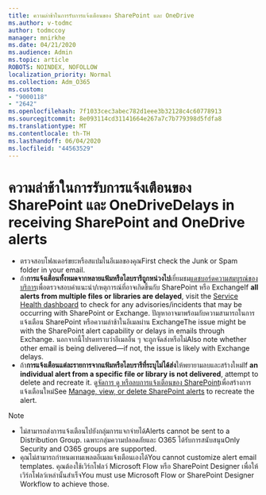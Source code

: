 ```yaml
---
title: ความล่าช้าในการรับการแจ้งเตือนของ SharePoint และ OneDrive
ms.author: v-todmc
author: todmccoy
manager: mnirkhe
ms.date: 04/21/2020
ms.audience: Admin
ms.topic: article
ROBOTS: NOINDEX, NOFOLLOW
localization_priority: Normal
ms.collection: Adm_O365
ms.custom:
- "9000118"
- "2642"
ms.openlocfilehash: 7f1033cec3abec782d1eee3b32128c4c60778913
ms.sourcegitcommit: 8e093114cd31141664e267a7c7b779398d5fdfa8
ms.translationtype: MT
ms.contentlocale: th-TH
ms.lasthandoff: 06/04/2020
ms.locfileid: "44563529"
---
```

# <a name="delays-in-receiving-sharepoint-and-onedrive-alerts"></a><span data-ttu-id="efa85-102">ความล่าช้าในการรับการแจ้งเตือนของ SharePoint และ OneDrive</span><span class="sxs-lookup"><span data-stu-id="efa85-102">Delays in receiving SharePoint and OneDrive alerts</span></span>

- <span data-ttu-id="efa85-103">ตรวจสอบโฟลเดอร์ขยะหรือสแปมในอีเมลของคุณ</span><span class="sxs-lookup"><span data-stu-id="efa85-103">First check the Junk or Spam folder in your email.</span></span>
- <span data-ttu-id="efa85-104">ถ้า**การแจ้งเตือนทั้งหมดจากหลายแฟ้มหรือไลบรารีถูกหน่วงไป**เยี่ยมชม[แดชบอร์ดความสมบูรณ์ของบริการ](https://portal.office.com/adminportal/home?ref=/servicehealth)เพื่อตรวจสอบคําแนะนํา/เหตุการณ์ที่อาจเกิดขึ้นกับ SharePoint หรือ Exchange</span><span class="sxs-lookup"><span data-stu-id="efa85-104">If **all alerts from multiple files or libraries are delayed**, visit the [Service Health dashboard](https://portal.office.com/adminportal/home?ref=/servicehealth) to check for any advisories/incidents that may be occurring with SharePoint or Exchange.</span></span> <span data-ttu-id="efa85-105">ปัญหาอาจมาพร้อมกับความสามารถในการแจ้งเตือน SharePoint หรือความล่าช้าในอีเมลผ่าน Exchange</span><span class="sxs-lookup"><span data-stu-id="efa85-105">The issue might be with the SharePoint alert capability or delays in emails through Exchange.</span></span> <span data-ttu-id="efa85-106">นอกจากนี้โปรดทราบว่าอีเมลอื่น ๆ จะถูกจัดส่งหรือไม่</span><span class="sxs-lookup"><span data-stu-id="efa85-106">Also note whether other email is being delivered—if not, the issue is likely with Exchange delays.</span></span>
- <span data-ttu-id="efa85-107">ถ้า**การแจ้งเตือนแต่ละรายการจากแฟ้มหรือไลบรารีที่ระบุไม่ได้ส่ง**ให้พยายามลบและสร้างใหม่</span><span class="sxs-lookup"><span data-stu-id="efa85-107">If **an individual alert from a specific file or library is not delivered**, attempt to delete and recreate it.</span></span> <span data-ttu-id="efa85-108">ดู[จัดการ ดู หรือลบการแจ้งเตือนของ SharePoint](https://support.microsoft.com/office/99dfb19c-9a90-4a8c-aba1-aa8c8afb0de2)เพื่อสร้างการแจ้งเตือนใหม่</span><span class="sxs-lookup"><span data-stu-id="efa85-108">See [Manage, view, or delete SharePoint alerts](https://support.microsoft.com/office/99dfb19c-9a90-4a8c-aba1-aa8c8afb0de2) to recreate the alert.</span></span>

> [!NOTE]
> - <span data-ttu-id="efa85-109">ไม่สามารถส่งการแจ้งเตือนไปยังกลุ่มการแจกจ่ายได้</span><span class="sxs-lookup"><span data-stu-id="efa85-109">Alerts cannot be sent to a Distribution Group.</span></span> <span data-ttu-id="efa85-110">เฉพาะกลุ่มความปลอดภัยและ O365 ได้รับการสนับสนุน</span><span class="sxs-lookup"><span data-stu-id="efa85-110">Only Security and O365 groups are supported.</span></span>
> - <span data-ttu-id="efa85-111">คุณไม่สามารถกําหนดเทมเพลตอีเมลแจ้งเตือนเองได้</span><span class="sxs-lookup"><span data-stu-id="efa85-111">You cannot customize alert email templates.</span></span> <span data-ttu-id="efa85-112">คุณต้องใช้เวิร์กโฟลว์ Microsoft Flow หรือ SharePoint Designer เพื่อให้เวิร์กโฟลว์เหล่านั้นสําเร็จ</span><span class="sxs-lookup"><span data-stu-id="efa85-112">You must use Microsoft Flow or SharePoint Designer Workflow to achieve those.</span></span>
